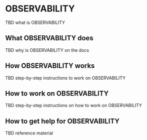 # OBSERVABILITY

TBD what is OBSERVABILITY

## What OBSERVABILITY does

TBD why is OBSERVABILITY on the docs

## How OBSERVABILITY works

TBD step-by-step instructions to work on OBSERVABILITY

## How to work on OBSERVABILITY

TBD step-by-step instructions on how to work on OBSERVABILITY

## How to get help for OBSERVABILITY

TBD reference material
